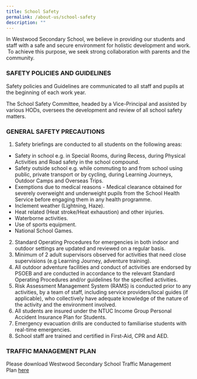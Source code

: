 ```yaml
---
title: School Safety
permalink: /about-us/school-safety
description: ""
---
```

In Westwood Secondary School, we believe in providing our students and staff with a safe and secure environment for holistic development and work.  To achieve this purpose, we seek strong collaboration with parents and the community.  

  

### SAFETY POLICIES AND GUIDELINES

Safety policies and Guidelines are communicated to all staff and pupils at the beginning of each work year.

The School Safety Committee, headed by a Vice-Principal and assisted by various HODs, oversees the development and review of all school safety matters.

### GENERAL SAFETY PRECAUTIONS

1.  Safety briefings are conducted to all students on the following areas:

*   Safety in school e.g. in Special Rooms, during Recess, during Physical Activities and Road safety in the school compound.
*   Safety outside school e.g. while commuting to and from school using public, private transport or by cycling, during Learning Journeys, Outdoor Camps and Overseas Trips.
*   Exemptions due to medical reasons - Medical clearance obtained for severely overweight and underweight pupils from the School Health Service before engaging them in any health programme.
*   Inclement weather (Lightning, Haze).
*   Heat related (Heat stroke/Heat exhaustion) and other injuries.
*   Waterborne activities.
*   Use of sports equipment.
*   National School Games.

2.  Standard Operating Procedures for emergencies in both indoor and outdoor settings are updated and reviewed on a regular basis.
3.  Minimum of 2 adult supervisors observed for activities that need close supervisions (e.g Learning Journey, adventure training).
4.  All outdoor adventure facilities and conduct of activities are endorsed by PSOEB and are conducted in accordance to the relevant Standard Operating Procedures and/or guidelines for the specified activities.
5.  Risk Assessment Management System (RAMS) is conducted prior to any activities, by a team of staff, including service providers/local guides (if applicable), who collectively have adequate knowledge of the nature of the activity and the environment involved.
6.  All students are insured under the NTUC Income Group Personal Accident Insurance Plan for Students. 
7.  Emergency evacuation drills are conducted to familiarise students with real-time emergencies.
8.  School staff are trained and certified in First-Aid, CPR and AED.

### TRAFFIC MANAGEMENT PLAN

Please download Westwood Secondary School Traffic Management Plan [here](/files/School%20Traffic%20Management%20Plan_2020.pdf)